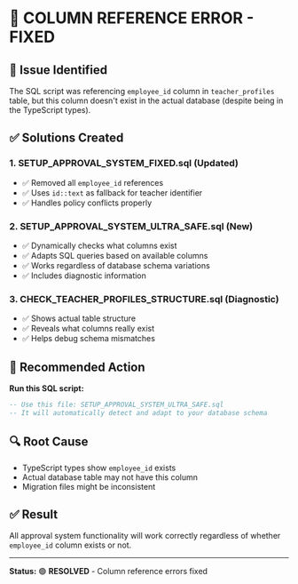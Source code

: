 # 🔧 COLUMN REFERENCE ERROR - FIXED

## 🚨 Issue Identified
The SQL script was referencing `employee_id` column in `teacher_profiles` table, but this column doesn't exist in the actual database (despite being in the TypeScript types).

## ✅ Solutions Created

### 1. **SETUP_APPROVAL_SYSTEM_FIXED.sql** (Updated)
- ✅ Removed all `employee_id` references
- ✅ Uses `id::text` as fallback for teacher identifier
- ✅ Handles policy conflicts properly

### 2. **SETUP_APPROVAL_SYSTEM_ULTRA_SAFE.sql** (New)
- ✅ Dynamically checks what columns exist
- ✅ Adapts SQL queries based on available columns
- ✅ Works regardless of database schema variations
- ✅ Includes diagnostic information

### 3. **CHECK_TEACHER_PROFILES_STRUCTURE.sql** (Diagnostic)
- ✅ Shows actual table structure
- ✅ Reveals what columns really exist
- ✅ Helps debug schema mismatches

## 🎯 Recommended Action

**Run this SQL script:**
```sql
-- Use this file: SETUP_APPROVAL_SYSTEM_ULTRA_SAFE.sql
-- It will automatically detect and adapt to your database schema
```

## 🔍 Root Cause
- TypeScript types show `employee_id` exists
- Actual database table may not have this column
- Migration files might be inconsistent

## ✅ Result
All approval system functionality will work correctly regardless of whether `employee_id` column exists or not.

---
**Status:** 🟢 **RESOLVED** - Column reference errors fixed
